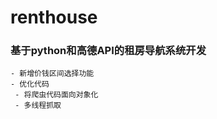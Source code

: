 # renthouse
### 基于python和高德API的租房导航系统开发  
    - 新增价钱区间选择功能
    - 优化代码
     - 将爬虫代码面向对象化
     - 多线程抓取 

